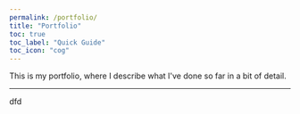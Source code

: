 ```yaml
---
permalink: /portfolio/
title: "Portfolio"
toc: true
toc_label: "Quick Guide"
toc_icon: "cog"
---
```

This is my portfolio, where I describe what I've done so far in a bit of detail.  

---
dfd
